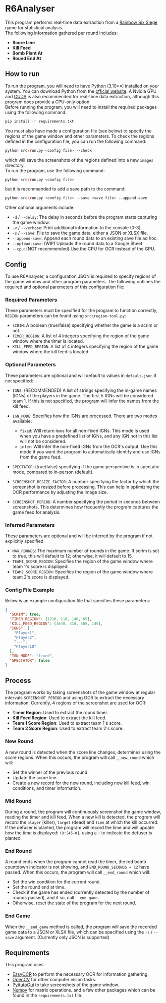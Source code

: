# R6Analyser

This program performs real-time data extraction from a [Rainbow Six Siege](https://www.ubisoft.com/en-gb/game/rainbow-six/siege) game for statistical analysis.</br>
The following information gathered per round includes:
- **Score Line**
- **Kill Feed**
- **Bomb Plant At**
- **Round End At**

## How to run
To run the program, you will need to have Python (3.10>=) installed on your system. You can download Python from the [official website](https://www.python.org/downloads/). A Nvidia GPU and [CUDA](https://developer.nvidia.com/cuda-toolkit) is also recommended for real-time data extraction, although this program does provide a CPU-only option.</br>
Before running the program, you will need to install the required packages using the following command:
```bash
pip install -r requirements.txt
```
You must also have made a configuration file (see below) to specify the regions of the game window and other parameters. 
To check the regions defined in the configuration file, you can run the following command:
```bash
python src\run.py <config file> --check
```
which will save the screenshots of the regions defined into a new `images` directory.</br>
To run the program, use the following command:
```bash
python src\run.py <config file>
```
but it is recommended to add a save path to the command:
```bash
python src\run.py <config file> --save <save file> --append-save
```
Other optional arguments include:
- `-d` / `--delay`: The delay in seconds before the program starts capturing the game window.
- `-v` / `--verbose`: Print additional information to the console (0-3).
- `-s` / `--save`: File to save the game data, either a JSON or XLSX file.
- `--append-save`: Append each round data to an existing save file ad hoc.
- `--upload-save`: (WIP) Uploads the round data to a Google Sheet.
- `--cpu`: (NOT recommended) Use the CPU for OCR instead of the GPU.


## Config
To use R6Analyser, a configuration JSON is required to specify regions of the game window and other program parameters. The following outlines the required and optional paremeters of this configuration file:

### Required Parameters
These parameters must be specified for the program to function correctly; `REGION` parameters can be found using `src\region-tool.py`:
- `SCRIM`: A boolean (true/false) specifying whether the game is a scrim or not.
- `TIMER_REGION`: A list of 4 integers specifying the region of the game window where the timer is located.
- `KILL_FEED_REGION`: A list of 4 integers specifying the region of the game window where the kill feed is located.

### Optional Parameters
These parameters are optional and will default to values in `default.json` if not specified:

- `IGNS`: (RECOMMENDED) A list of strings specifying the in-game names (IGNs) of the players in the game. The first 5 IGNs will be considered team 1. If this is not specified, the program will infer the names from the kill feed.

- `IGN_MODE`: Specifies how the IGNs are processed. There are two modes available:
  - `fixed`: Will return `None` for all non-fixed IGNs. This mode is used when you have a predefined list of IGNs, and any IGN not in this list will not be considered.
  - `infer`: Will infer the non-fixed IGNs from the OCR's output. Use this mode if you want the program to automatically identify and use IGNs from the game feed.
- `SPECTATOR`: (true/false) specifying if the game perspective is in spectator mode, compared to in-person (default).
- `SCREENSHOT_RESIZE_FACTOR`: A number specifying the factor by which the screenshot is resized before processing. This can help in optimizing the OCR performance by adjusting the image size.
- `SCREENSHOT_PERIOD`: A number specifying the period in seconds between screenshots. This determines how frequently the program captures the game feed for analysis.

### Inferred Parameters
These parameters are optional and will be inferred by the program if not explicitly specified:
- `MAX_ROUNDS`: The maximum number of rounds in the game. If scrim is set to true, this will default to 12; otherwise, it will default to 15.
- `TEAM1_SCORE_REGION`: Specifies the region of the game window where team 1's score is displayed.
- `TEAM2_SCORE_REGION`: Specifies the region of the game window where team 2's score is displayed.

### Config File Example
Below is an example configuration file that specifies these parameters:
```json
{
  "SCRIM": true,
  "TIMER_REGION": [1210, 110, 140, 65],
  "KILL_FEED_REGION": [1640, 310, 565, 140],
  "IGNS": [
    "Player1",
    "Player2",
    "...",
    "Player10"
  ],
  "IGN_MODE": "fixed",
  "SPECTATOR": false
}
```

## Process
The program works by taking screenshots of the game window at regular intervals `SCREENSHOT_PERIOD` and using OCR to extract the necessary information. Currently, 4 regions of the screenshot are used for OCR:
- **Timer Region**: Used to extract the round timer.
- **Kill Feed Region**: Used to extract the kill feed.
- **Team 1 Score Region**: Used to extract team 1's score.
- **Team 2 Score Region**: Used to extract team 2's score.

### New Round
A new round is detected when the score line changes, determines using the score regions. When this occurs, the program will call `__new_round` which will:
- Set the winner of the previous round.
- Update the score line.
- Create a new record for the new round, including new kill feed, win conditions, and timer information.

### Mid Round
During a round, the program will continuously screenshot the game window, reading the timer and kill feed. When a new kill is detected, the program will record the `player` (killer), `target` (dead) and `time` at which the kill occurred.</br>
If the defuser is planted, the program will record the time and will update how the time is displayed: `!0:[45-0]`, using a `!` to indicate the defuser is planted.

### End Round
A round ends when the program cannot read the timer, the red bomb countdown indicator is not showing, and `END_ROUND_SECONDS = 12` have passed. When this occurs, the program will call `__end_round` which will:
- Set the win condition for the current round.
- Set the round end at time.
- Check if the game has ended (currently detected by the number of rounds passed), and if so, call `__end_game`.
- Otherwise, reset the state of the program for the next round.

### End Game
When the `__end_game` method is called, the program will save the recorded game data to a JSON or XLSX file, which can be specified using the `-s` / `--save` argument. (Currently only JSON is supported)

## Requirements
This program uses:
- [EasyOCR](https://github.com/JaidedAI/EasyOCR) to perform the necessary OCR for information gathering.
- [OpenCV](https://opencv.org/) for other computer vision tasks.
- [PyAutoGui](https://pyautogui.readthedocs.io/en/latest/) to take screenshots of the game window.
- [Numpy](https://numpy.org/) for matrix operations.
and a few other packages which can be found in the `requirements.txt` file.